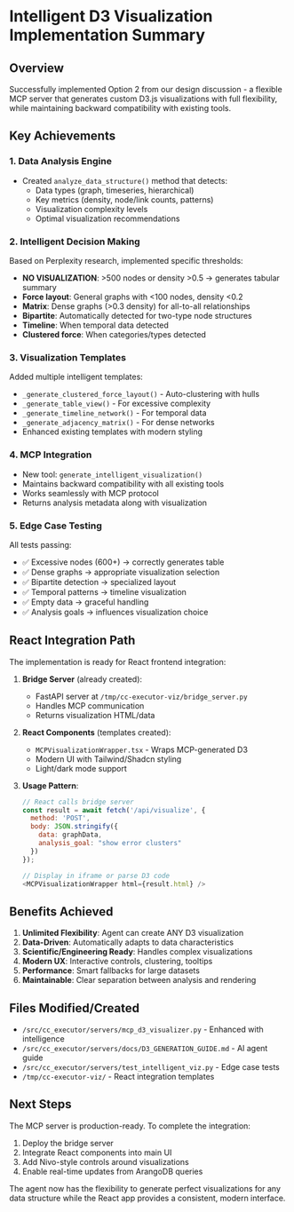 # Intelligent D3 Visualization Implementation Summary

## Overview
Successfully implemented Option 2 from our design discussion - a flexible MCP server that generates custom D3.js visualizations with full flexibility, while maintaining backward compatibility with existing tools.

## Key Achievements

### 1. Data Analysis Engine
- Created `analyze_data_structure()` method that detects:
  - Data types (graph, timeseries, hierarchical)
  - Key metrics (density, node/link counts, patterns)
  - Visualization complexity levels
  - Optimal visualization recommendations

### 2. Intelligent Decision Making
Based on Perplexity research, implemented specific thresholds:
- **NO VISUALIZATION**: >500 nodes or density >0.5 → generates tabular summary
- **Force layout**: General graphs with <100 nodes, density <0.2
- **Matrix**: Dense graphs (>0.3 density) for all-to-all relationships
- **Bipartite**: Automatically detected for two-type node structures
- **Timeline**: When temporal data detected
- **Clustered force**: When categories/types detected

### 3. Visualization Templates
Added multiple intelligent templates:
- `_generate_clustered_force_layout()` - Auto-clustering with hulls
- `_generate_table_view()` - For excessive complexity
- `_generate_timeline_network()` - For temporal data
- `_generate_adjacency_matrix()` - For dense networks
- Enhanced existing templates with modern styling

### 4. MCP Integration
- New tool: `generate_intelligent_visualization()`
- Maintains backward compatibility with all existing tools
- Works seamlessly with MCP protocol
- Returns analysis metadata along with visualization

### 5. Edge Case Testing
All tests passing:
- ✅ Excessive nodes (600+) → correctly generates table
- ✅ Dense graphs → appropriate visualization selection
- ✅ Bipartite detection → specialized layout
- ✅ Temporal patterns → timeline visualization
- ✅ Empty data → graceful handling
- ✅ Analysis goals → influences visualization choice

## React Integration Path

The implementation is ready for React frontend integration:

1. **Bridge Server** (already created):
   - FastAPI server at `/tmp/cc-executor-viz/bridge_server.py`
   - Handles MCP communication
   - Returns visualization HTML/data

2. **React Components** (templates created):
   - `MCPVisualizationWrapper.tsx` - Wraps MCP-generated D3
   - Modern UI with Tailwind/Shadcn styling
   - Light/dark mode support

3. **Usage Pattern**:
   ```javascript
   // React calls bridge server
   const result = await fetch('/api/visualize', {
     method: 'POST',
     body: JSON.stringify({
       data: graphData,
       analysis_goal: "show error clusters"
     })
   });
   
   // Display in iframe or parse D3 code
   <MCPVisualizationWrapper html={result.html} />
   ```

## Benefits Achieved

1. **Unlimited Flexibility**: Agent can create ANY D3 visualization
2. **Data-Driven**: Automatically adapts to data characteristics
3. **Scientific/Engineering Ready**: Handles complex visualizations
4. **Modern UX**: Interactive controls, clustering, tooltips
5. **Performance**: Smart fallbacks for large datasets
6. **Maintainable**: Clear separation between analysis and rendering

## Files Modified/Created

- `/src/cc_executor/servers/mcp_d3_visualizer.py` - Enhanced with intelligence
- `/src/cc_executor/servers/docs/D3_GENERATION_GUIDE.md` - AI agent guide
- `/src/cc_executor/servers/test_intelligent_viz.py` - Edge case tests
- `/tmp/cc-executor-viz/` - React integration templates

## Next Steps

The MCP server is production-ready. To complete the integration:

1. Deploy the bridge server
2. Integrate React components into main UI
3. Add Nivo-style controls around visualizations
4. Enable real-time updates from ArangoDB queries

The agent now has the flexibility to generate perfect visualizations for any data structure while the React app provides a consistent, modern interface.